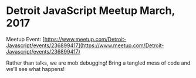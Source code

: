 # Detroit JavaScript Meetup March, 2017

Meetup Event: [https://www.meetup.com/Detroit-Javascript/events/236899417](https://www.meetup.com/Detroit-Javascript/events/236899417)

Rather than talks, we are mob debugging! Bring a tangled mess of code and we'll see what happens!

